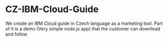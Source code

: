 # CZ-IBM-Cloud-Guide
We create an IBM Cloud guide in Czech language as a marketing tool. Part of it is a demo (Very simple node.js app) that the customer can download and follow
